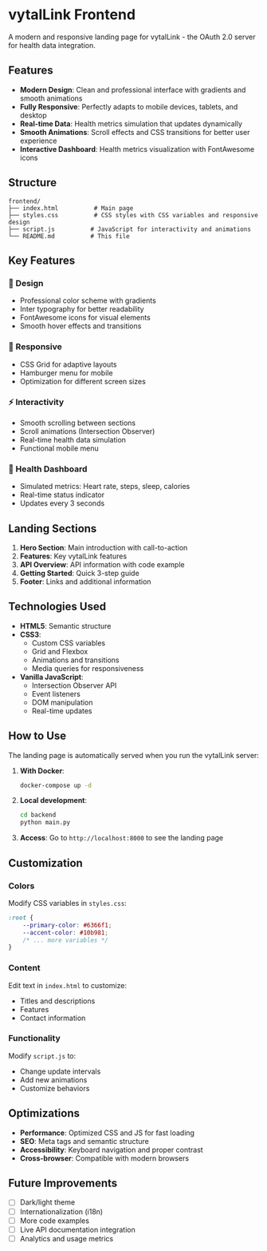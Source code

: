 # vytalLink Frontend

A modern and responsive landing page for vytalLink - the OAuth 2.0 server for health data integration.

## Features

- **Modern Design**: Clean and professional interface with gradients and smooth animations
- **Fully Responsive**: Perfectly adapts to mobile devices, tablets, and desktop
- **Real-time Data**: Health metrics simulation that updates dynamically
- **Smooth Animations**: Scroll effects and CSS transitions for better user experience
- **Interactive Dashboard**: Health metrics visualization with FontAwesome icons

## Structure

```
frontend/
├── index.html          # Main page
├── styles.css          # CSS styles with CSS variables and responsive design
├── script.js          # JavaScript for interactivity and animations
└── README.md          # This file
```

## Key Features

### 🎨 Design
- Professional color scheme with gradients
- Inter typography for better readability
- FontAwesome icons for visual elements
- Smooth hover effects and transitions

### 📱 Responsive
- CSS Grid for adaptive layouts
- Hamburger menu for mobile
- Optimization for different screen sizes

### ⚡ Interactivity
- Smooth scrolling between sections
- Scroll animations (Intersection Observer)
- Real-time health data simulation
- Functional mobile menu

### 🏥 Health Dashboard
- Simulated metrics: Heart rate, steps, sleep, calories
- Real-time status indicator
- Updates every 3 seconds

## Landing Sections

1. **Hero Section**: Main introduction with call-to-action
2. **Features**: Key vytalLink features
3. **API Overview**: API information with code example
4. **Getting Started**: Quick 3-step guide
5. **Footer**: Links and additional information

## Technologies Used

- **HTML5**: Semantic structure
- **CSS3**: 
  - Custom CSS variables
  - Grid and Flexbox
  - Animations and transitions
  - Media queries for responsiveness
- **Vanilla JavaScript**:
  - Intersection Observer API
  - Event listeners
  - DOM manipulation
  - Real-time updates

## How to Use

The landing page is automatically served when you run the vytalLink server:

1. **With Docker**:
   ```bash
   docker-compose up -d
   ```

2. **Local development**:
   ```bash
   cd backend
   python main.py
   ```

3. **Access**: Go to `http://localhost:8000` to see the landing page

## Customization

### Colors
Modify CSS variables in `styles.css`:
```css
:root {
    --primary-color: #6366f1;
    --accent-color: #10b981;
    /* ... more variables */
}
```

### Content
Edit text in `index.html` to customize:
- Titles and descriptions
- Features
- Contact information

### Functionality
Modify `script.js` to:
- Change update intervals
- Add new animations
- Customize behaviors

## Optimizations

- **Performance**: Optimized CSS and JS for fast loading
- **SEO**: Meta tags and semantic structure
- **Accessibility**: Keyboard navigation and proper contrast
- **Cross-browser**: Compatible with modern browsers

## Future Improvements

- [ ] Dark/light theme
- [ ] Internationalization (i18n)
- [ ] More code examples
- [ ] Live API documentation integration
- [ ] Analytics and usage metrics

